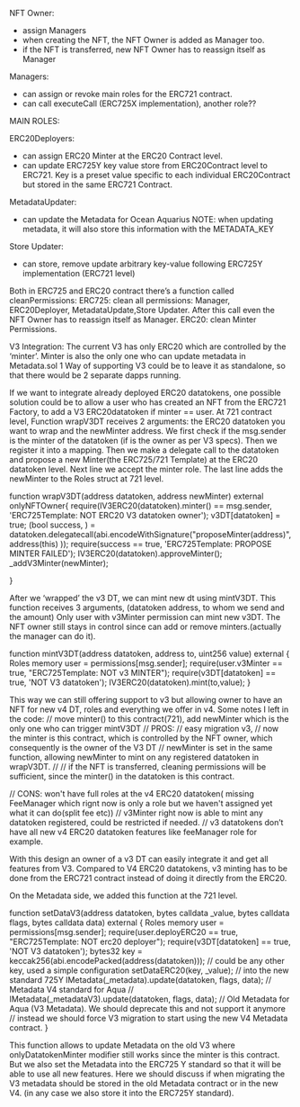 NFT Owner: 
- assign Managers
- when creating the NFT, the NFT Owner is added as Manager too.
- if the NFT is transferred, new NFT Owner has to reassign itself as Manager

Managers:
- can assign or revoke main roles for the ERC721 contract.
- can call executeCall (ERC725X implementation), another role?? 

MAIN ROLES:

ERC20Deployers:
- can assign ERC20 Minter at the ERC20 Contract level.
- can update ERC725Y key value store from ERC20Contract level to ERC721. Key is a preset value specific to each individual ERC20Contract but stored in the same ERC721 Contract.

MetadataUpdater:
- can update the Metadata for Ocean Aquarius
NOTE: when updating metadata, it will also store this information with the METADATA_KEY

Store Updater:
- can store, remove update arbitrary key-value following ERC725Y implementation (ERC721 level)




Both in ERC725 and ERC20 contract there’s a function called cleanPermissions:
ERC725: clean all permissions: Manager, ERC20Deployer, MetadataUpdate,Store Updater. After this call even the NFT Owner has to reassign itself as Manager.
ERC20: clean Minter Permissions. 

V3 Integration:
The current V3 has only ERC20 which are controlled by the ‘minter’. Minter is also the only one who can update metadata in Metadata.sol
1 Way of supporting V3 could be to leave it as standalone, so that there would be 2 separate dapps running.

If we want to integrate already deployed ERC20 datatokens, one possible solution could be to allow a user who has created an NFT from the ERC721 Factory, to add a V3 ERC20datatoken if minter == user. 
At 721 contract level, Function wrapV3DT receives 2 arguments: the ERC20 datatoken you want to wrap and the newMinter address.
We first check if the msg.sender is the minter of the datatoken (if is the owner as per V3 specs).
Then we register it into a mapping.
Then we make a delegate call to the datatoken and propose a new Minter(the ERC725/721 Template) at the ERC20 datatoken level. 
Next line we accept the minter role.
The last line adds the newMinter to the Roles struct at 721 level.

function wrapV3DT(address datatoken, address newMinter) external onlyNFTOwner{
require(IV3ERC20(datatoken).minter() == msg.sender, 'ERC725Template: NOT ERC20 V3 datatoken owner');
v3DT[datatoken] = true;
(bool success, ) = datatoken.delegatecall(abi.encodeWithSignature("proposeMinter(address)", address(this) ));
require(success == true, 'ERC725Template: PROPOSE MINTER FAILED');
IV3ERC20(datatoken).approveMinter();
_addV3Minter(newMinter);


}

After we ‘wrapped’ the v3 DT, we can mint new dt using mintV3DT.
This function receives 3 arguments, (datatoken address, to whom we send and the amount)
Only user with v3Minter permission can mint new v3DT.
The NFT owner still stays in control since can add or remove minters.(actually the manager can do it).

function mintV3DT(address datatoken, address to, uint256 value) external {
Roles memory user = permissions[msg.sender];
require(user.v3Minter == true, "ERC725Template: NOT v3 MINTER");
require(v3DT[datatoken] == true, 'NOT V3 datatoken');
IV3ERC20(datatoken).mint(to,value);
}


This way we can still offering support to v3 but allowing owner to have an NFT for new v4 DT, roles and everything we offer in v4.
Some notes I left in the code:
// move minter() to this contract(721), add newMinter which is the only one who can trigger mintV3DT
// PROS: 
// easy migration v3, 
// now the minter is this contract, which is controlled by the NFT owner, which consequently is the owner of the V3 DT
// newMinter is set in the same function, allowing newMinter to mint on any registered datatoken in wrapV3DT. 
// 
// if the NFT is transferred, cleaning permissions will be sufficient, since the minter() in the datatoken is this contract.

// CONS: won't have full roles at the v4 ERC20 datatoken( missing FeeManager which rignt now is only a role but we haven't assigned yet what it can do(split fee etc))
// v3Minter right now is able to mint any datatoken registered, could be restricted if needed.
// v3 datatokens don’t have all new v4 ERC20 datatoken features like feeManager role for example.


With this design an owner of a v3 DT can easily integrate it and get all features from V3.
Compared to V4 ERC20 datatokens, v3 minting has to be done from the ERC721 contract instead of doing it directly from the ERC20.

On the Metadata side, we added this function at the 721 level.

function setDataV3(address datatoken, bytes calldata _value, bytes calldata flags,
bytes calldata data) external {
Roles memory user = permissions[msg.sender];
require(user.deployERC20 == true, "ERC725Template: NOT erc20 deployer");
require(v3DT[datatoken] == true, 'NOT V3 datatoken');
bytes32 key = keccak256(abi.encodePacked(address(datatoken))); // could be any other key, used a simple configuration
setDataERC20(key, _value); // into the new standard 725Y
IMetadata(_metadata).update(datatoken, flags, data); // Metadata V4 standard for Aqua 
// IMetadata(_metadataV3).update(datatoken, flags, data); // Old Metadata for Aqua (V3 Metadata). We should deprecate this and not support it anymore
// instead we should force V3 migration to start using the new V4 Metadata contract.
}

This function allows to update Metadata on the old V3 where onlyDatatokenMinter modifier still works since the minter is this contract. But we also set the Metadata into the ERC725 Y standard so that it will be able to use all new features.
Here we should discuss if when migrating the V3 metadata should be stored in the old Metadata contract or in the new V4. (in any case we also store it into the ERC725Y standard).
